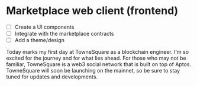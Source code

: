 # Marketplace web client (frontend)

- [ ] Create a UI components
- [ ] Integrate with the marketplace contracts
- [ ] Add a theme/design

Today marks my first day at TowneSquare as a blockchain engineer. I'm so excited for the journey and for what lies ahead. For those who may not be familiar, TowneSquare is a web3 social network that is built on top of Aptos. TowneSquare will soon be launching on the mainnet, so be sure to stay tuned for updates and developments.

